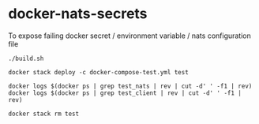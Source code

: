 # docker-nats-secrets
To expose failing docker secret / environment variable / nats configuration file

```
./build.sh

docker stack deploy -c docker-compose-test.yml test

docker logs $(docker ps | grep test_nats | rev | cut -d' ' -f1 | rev)
docker logs $(docker ps | grep test_client | rev | cut -d' ' -f1 | rev)

docker stack rm test
```
